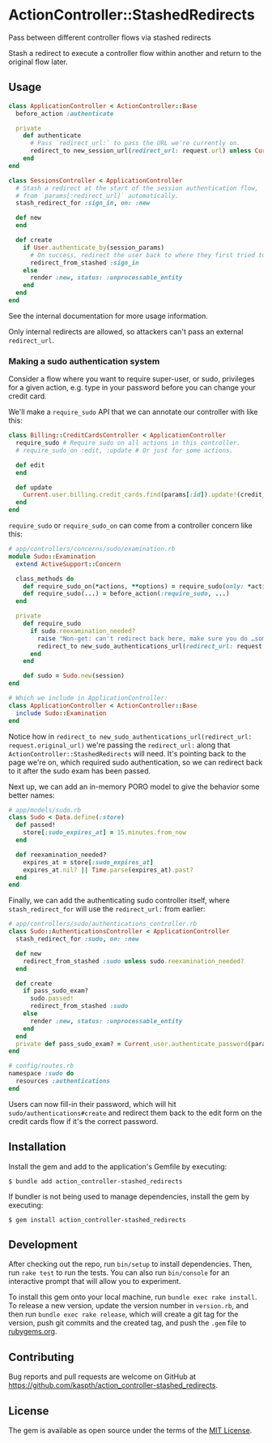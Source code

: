 # ActionController::StashedRedirects

Pass between different controller flows via stashed redirects

Stash a redirect to execute a controller flow within another and return to the original flow later.

## Usage

```ruby
class ApplicationController < ActionController::Base
  before_action :authenticate

  private
    def authenticate
      # Pass `redirect_url:` to pass the URL we're currently on.
      redirect_to new_session_url(redirect_url: request.url) unless Current.user
    end
end

class SessionsController < ApplicationController
  # Stash a redirect at the start of the session authentication flow,
  # from `params[:redirect_url]` automatically.
  stash_redirect_for :sign_in, on: :new

  def new
  end

  def create
    if User.authenticate_by(session_params)
      # On success, redirect the user back to where they first tried to access before being authenticated.
      redirect_from_stashed :sign_in
    else
      render :new, status: :unprocessable_entity
    end
  end
end
```

See the internal documentation for more usage information.

Only internal redirects are allowed, so attackers can't pass an external `redirect_url`.

### Making a sudo authentication system

Consider a flow where you want to require super-user, or sudo, privileges for a given action, e.g. type in your password before you can change your credit card.

We'll make a `require_sudo` API that we can annotate our controller with like this:

```ruby
class Billing::CreditCardsController < ApplicationController
  require_sudo # Require sudo on all actions in this controller.
  # require_sudo_on :edit, :update # Or just for some actions.

  def edit
  end

  def update
    Current.user.billing.credit_cards.find(params[:id]).update!(credit_card_params)
  end
end
```

`require_sudo` or `require_sudo_on` can come from a controller concern like this:

```ruby
# app/controllers/concerns/sudo/examination.rb
module Sudo::Examination
  extend ActiveSupport::Concern

  class_methods do
    def require_sudo_on(*actions, **options) = require_sudo(only: *actions, **options)
    def require_sudo(...) = before_action(:require_sudo, ...)
  end

  private
    def require_sudo
      if sudo.reexamination_needed?
        raise "Non-get: can't redirect back here, make sure you do …something with an interstitial page?" unless request.get?
        redirect_to new_sudo_authentications_url(redirect_url: request.url)
      end
    end

    def sudo = Sudo.new(session)
end

# Which we include in ApplicationController:
class ApplicationController < ActionController::Base
  include Sudo::Examination
end
```

Notice how in `redirect_to new_sudo_authentications_url(redirect_url: request.original_url)` we're passing the `redirect_url:` along that `ActionController::StashedRedirects` will need.
It's pointing back to the page we're on, which required sudo authentication, so we can redirect back to it after the sudo exam has been passed.

Next up, we can add an in-memory PORO model to give the behavior some better names:

```ruby
# app/models/sudo.rb
class Sudo < Data.define(:store)
  def passed!
    store[:sudo_expires_at] = 15.minutes.from_now
  end

  def reexamination_needed?
    expires_at = store[:sudo_expires_at]
    expires_at.nil? || Time.parse(expires_at).past?
  end
end
```

Finally, we can add the authenticating sudo controller itself, where `stash_redirect_for` will use the `redirect_url:` from earlier:

```ruby
# app/controllers/sudo/authentications_controller.rb
class Sudo::AuthenticationsController < ApplicationController
  stash_redirect_for :sudo, on: :new

  def new
    redirect_from_stashed :sudo unless sudo.reexamination_needed?
  end

  def create
    if pass_sudo_exam?
      sudo.passed!
      redirect_from_stashed :sudo
    else
      render :new, status: :unprocessable_entity
    end
  end
  private def pass_sudo_exam? = Current.user.authenticate_password(params[:password])
end

# config/routes.rb
namespace :sudo do
  resources :authentications
end
```

Users can now fill-in their password, which will hit `sudo/authentications#create` and redirect them back to the edit form on the
credit cards flow if it's the correct password.

## Installation

Install the gem and add to the application's Gemfile by executing:

    $ bundle add action_controller-stashed_redirects

If bundler is not being used to manage dependencies, install the gem by executing:

    $ gem install action_controller-stashed_redirects

## Development

After checking out the repo, run `bin/setup` to install dependencies. Then, run `rake test` to run the tests. You can also run `bin/console` for an interactive prompt that will allow you to experiment.

To install this gem onto your local machine, run `bundle exec rake install`. To release a new version, update the version number in `version.rb`, and then run `bundle exec rake release`, which will create a git tag for the version, push git commits and the created tag, and push the `.gem` file to [rubygems.org](https://rubygems.org).

## Contributing

Bug reports and pull requests are welcome on GitHub at https://github.com/kaspth/action_controller-stashed_redirects.

## License

The gem is available as open source under the terms of the [MIT License](https://opensource.org/licenses/MIT).
